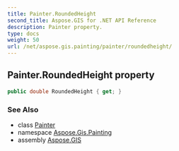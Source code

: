 ```yaml
---
title: Painter.RoundedHeight
second_title: Aspose.GIS for .NET API Reference
description: Painter property. 
type: docs
weight: 50
url: /net/aspose.gis.painting/painter/roundedheight/
---
```

## Painter.RoundedHeight property

```csharp
public double RoundedHeight { get; }
```

### See Also

* class [Painter](../)
* namespace [Aspose.Gis.Painting](../../painter/)
* assembly [Aspose.GIS](../../../)


